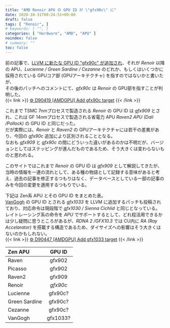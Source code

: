 ```yaml
---
title: "AMD Renoir APU の GPU ID が \"gfx90c\" に"
date: 2020-10-31T00:24:51+09:00
draft: false
tags: [ "Renoir", ]
# keywords: [ "", ]
categories: [ "Hardware", "AMD", "APU" ]
noindex: false
# summary: ""
toc: false
---
```


前の記事で、[LLVM に新たな GPU ID "gfx90c" が追加され](/posts/2020/10/30/amd-gpuid-gfx90c/)、それが *Renoir* 以降の APU、*Lucienne / Green Sardine / Cezanne* のどれか、もしくはいくつかに採用されている GPUコア部 (GPUアーキテクチャ) を指すのではないかと書いたが、  
その後のパッチへのコメントにて、*gfx90c* は *Renoir* の GPU部を指すことが判明した。  
{{< link >}} [⚙ D90419 [AMDGPU] Add gfx90c target](https://reviews.llvm.org/D90419) {{< /link >}}

これまで TSMC 7nmプロセスで製造される *Renoir* の GPU ID は *gfx909* とされ、これは GF 14nmプロセスで製造される省電力 APU *Raven2 APU (Dali /Pollock)* の GPU ID と同じだった。  
だが実際には、*Renoir* と *Raven2* の GPUアーキテクチャには若干の差異があり、今回の *gfx90c* 追加により区別されることとなる。  
なおも *gfx909* と *gfx90c* の間にどういった違いがあるのかは不明だが、バージョンとしてはステッピングが進んだものであるため、そう大きくは変わらないものと思われる。  

このサイトではこれまで *Renoir* の GPU ID は *gfx909* として解説してきたが、当時の情報を一連の流れとして、ある種の物語として記録する意味があると考え、過去の記事を修正するつもりはなく、データベースとしている一部の記事のみを今回の変更を適用するつもりでいる。  

下記は Zen系 APU とその GPU ID をまとめた表。  
[VanGogh](/tags/vangogh) の GPU ID とされる *gfx1033* を LLVM に追加するパッチも投稿されており、対応命令は現段階で *gfx1030 / Sienna Cichlid* と同じとなっている。  
レイトレーシング系の命令を *APU* でサポートするとして、どれ程活用できるかは少し疑問に思うところがあるが、*RDNA 2 /GFX10.3* では CU内に *RA (Ray Accelarator)* を搭載する構造であるため、ダイサイズへの影響はそう大きくはないのかもしれない。  
{{< link >}} [⚙ D90447 [AMDGPU] Add gfx1033 target](https://reviews.llvm.org/D90447) {{< /link >}}

| Zen APU | GPU ID |
| :-- | :--: |
| Raven | gfx902 |
| Picasso | gfx902 |
| Raven2 | gfx909 |
| Renoir | *gfx90c* |
| Lucienne | gfx90c? |
| Green Sardine | gfx90c? |
| Cezanne | gfx90c? |
| VanGogh | gfx1033? |
